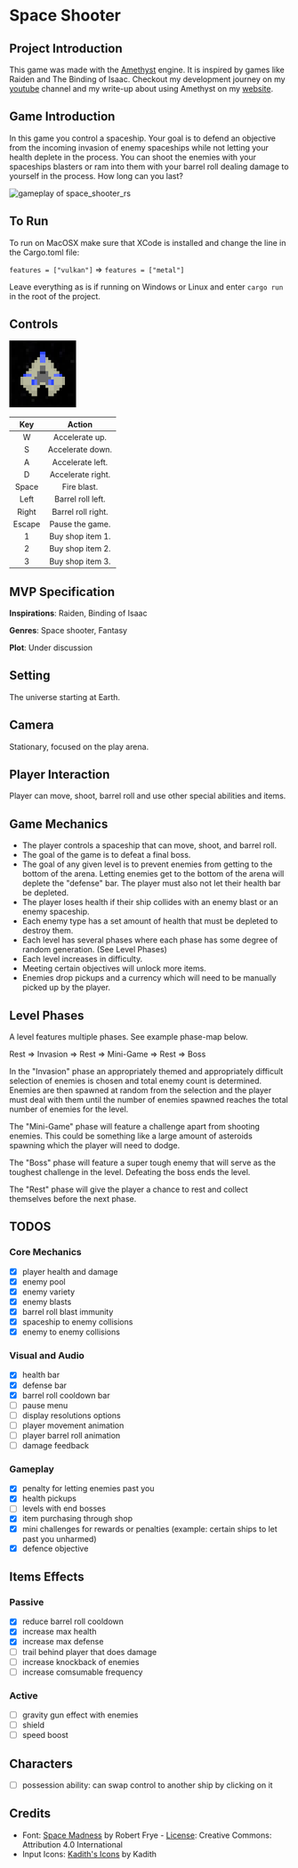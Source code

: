 # Space Shooter

## Project Introduction

This game was made with the [Amethyst](https://amethyst.rs/) engine. It is
inspired by games like Raiden and The Binding of Isaac. Checkout my development
journey on my [youtube](https://www.youtube.com/watch?v=OtN5vL80u4Q&list=PL4Dmmk1VXA5p0tVmxNUr8j0ly5ERbL1hN)
channel and my write-up about using Amethyst on my [website](https://micronote.tech/2019/06/Space-Shooter-Game/).

## Game Introduction

In this game you control a spaceship. Your goal is to defend an objective from
the incoming invasion of enemy spaceships while not letting your health deplete
in the process. You can shoot the enemies with your spaceships blasters or ram
into them with your barrel roll dealing damage to yourself in the process. How
long can you last?

![gameplay of space_shooter_rs](book/src/assets/gameplay.gif)

## To Run

To run on MacOSX make sure that XCode is installed and change the line in the
Cargo.toml file:

`features = ["vulkan"]` => `features = ["metal"]`

Leave everything as is if running on Windows or Linux and enter `cargo run` in
the root of the project.

## Controls

![spaceship](book/src/assets/spaceship_portrait.png)

|Key|Action|
|:---:|:---:|
|W|Accelerate up.|
|S|Accelerate down.|
|A|Accelerate left.|
|D|Accelerate right.|
|Space|Fire blast.|
|Left|Barrel roll left.|
|Right|Barrel roll right.|
|Escape|Pause the game.|
|1|Buy shop item 1.|
|2|Buy shop item 2.|
|3|Buy shop item 3.|

## MVP Specification

**Inspirations**: Raiden, Binding of Isaac

**Genres**: Space shooter, Fantasy

**Plot**: Under discussion

## Setting

The universe starting at Earth.

## Camera

Stationary, focused on the play arena.

## Player Interaction

Player can move, shoot, barrel roll and use other special abilities and items.

## Game Mechanics

- The player controls a spaceship that can move, shoot, and barrel roll.
- The goal of the game is to defeat a final boss.
- The goal of any given level is to prevent enemies from getting to the bottom of
 the arena. Letting enemies get to the bottom of the arena will deplete the
 "defense" bar. The player must also not let their health bar be depleted.
- The player loses health if their ship collides with an enemy blast or an enemy
spaceship.
- Each enemy type has a set amount of health that must be depleted to destroy them.
- Each level has several phases where each phase has some degree of random
generation. (See Level Phases)
- Each level increases in difficulty.
- Meeting certain objectives will unlock more items.
- Enemies drop pickups and a currency which will need to be manually picked up by
the player.

## Level Phases

A level features multiple phases. See example phase-map below.

Rest => Invasion => Rest => Mini-Game => Rest => Boss

In the "Invasion" phase an appropriately themed and appropriately difficult
selection of enemies is chosen and total enemy count is determined. Enemies are
then spawned at random from the selection and the player must deal with them
until the number of enemies spawned reaches the total number of enemies for
the level.

The "Mini-Game" phase will feature a challenge apart from shooting enemies. This
could be something like a large amount of asteroids spawning which the player
will need to dodge.

The "Boss" phase will feature a super tough enemy that will serve as the
toughest challenge in the level. Defeating the boss ends the level.

The "Rest" phase will give the player a chance to rest and collect themselves
before the next phase.

## TODOS

### Core Mechanics

- [x] player health and damage
- [x] enemy pool
- [x] enemy variety
- [x] enemy blasts
- [x] barrel roll blast immunity
- [x] spaceship to enemy collisions
- [x] enemy to enemy collisions

### Visual and Audio

- [x] health bar
- [x] defense bar
- [x] barrel roll cooldown bar
- [ ] pause menu
- [ ] display resolutions options
- [ ] player movement animation
- [ ] player barrel roll animation
- [ ] damage feedback

### Gameplay

- [x] penalty for letting enemies past you
- [x] health pickups
- [ ] levels with end bosses
- [x] item purchasing through shop
- [x] mini challenges for rewards or penalties (example: certain ships to let
past you unharmed)
- [x] defence objective

## Items Effects

### Passive

- [x] reduce barrel roll cooldown
- [x] increase max health
- [x] increase max defense
- [ ] trail behind player that does damage
- [ ] increase knockback of enemies
- [ ] increase comsumable frequency

### Active

- [ ] gravity gun effect with enemies
- [ ] shield
- [ ] speed boost

## Characters

- [ ] possession ability: can swap control to another ship by clicking on it

## Credits

- Font: [Space Madness](https://mozz.itch.io/space-madness) by Robert Frye -
[License](http://creativecommons.org/licenses/by/4.0/): Creative Commons:
Attribution 4.0 International
- Input Icons: [Kadith's Icons](https://kadith.itch.io/kadiths-free-icons) by Kadith
